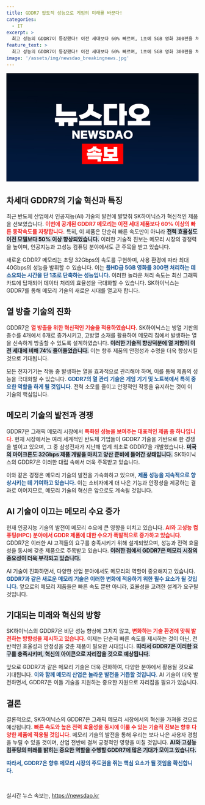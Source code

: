 ```yaml
---
title: GDDR7 압도적 성능으로 게임의 미래를 바꾼다!
categories:
  - IT
excerpt: >
  최고 성능의 GDDR7이 등장했다! 이전 세대보다 60% 빠르며, 1초에 5GB 영화 300편을 처리할 수 있는 놀라운 속도와 전력 효율을 자랑한다. SK하이닉스는 3분기 양산 계획을 발표하며, AI 및 게임 시장에서의 경쟁을 더욱 치열하게 만들고 있다.
feature_text: >
  최고 성능의 GDDR7이 등장했다! 이전 세대보다 60% 빠르며, 1초에 5GB 영화 300편을 처리할 수 있는 놀라운 속도와 전력 효율을 자랑한다. SK하이닉스는 3분기 양산 계획을 발표하며, AI 및 게임 시장에서의 경쟁을 더욱 치열하게 만들고 있다.
image: '/assets/img/newsdao_breakingnews.jpg'
---
```


<p><img src="/assets/img/newsdao_breakingnews.jpg" alt="firstkoreanews 속보" /></p>

<h2 data-ke-size="size26">차세대 GDDR7의 기술 혁신과 특징</h2>

<p data-ke-size="size16">최근 반도체 산업에서 인공지능(AI) 기술의 발전에 발맞춰 SK하이닉스가 혁신적인 제품을 선보였습니다. <b><span style="color: #ee2323;">이번에 공개된 GDDR7 메모리는 이전 세대 제품보다 60% 이상의 빠른 동작속도를 자랑합니다.</span></b> 특히, 이 제품은 단순히 빠른 속도만이 아니라 <b><span style="background-color: #21538527;">전력 효율성도 이전 모델보다 50% 이상 향상되었습니다.</span></b> 이러한 기술적 진보는 메모리 시장의 경쟁력을 높이며, 인공지능과 고성능 컴퓨팅 분야에서도 큰 주목을 받고 있습니다.</p>

<p data-ke-size="size16">새로운 GDDR7 메모리는 초당 32Gbps의 속도를 구현하며, 사용 환경에 따라 최대 40Gbps의 성능을 발휘할 수 있습니다. 이는 <b><span style="color: #1a5490;">풀HD급 5GB 영화를 300편 처리하는 데 소요되는 시간을 단 1초로 단축하는 성능입니다.</span></b> 이러한 놀라운 처리 속도는 최신 그래픽 카드에 탑재되어 데이터 처리의 효율성을 극대화할 수 있습니다. SK하이닉스는 GDDR7를 통해 메모리 기술의 새로운 시대를 열고자 합니다.</p>

<h2 data-ke-size="size26">열 방출 기술의 진화</h2>

<p data-ke-size="size16">GDDR7은 <b><span style="color: #ee2323;">열 방출을 위한 혁신적인 기술을 적용하였습니다.</span></b> SK하이닉스는 방열 기판의 층수를 4개에서 6개로 증가시키고, 고방열 소재를 활용하여 메모리 칩에서 발생하는 열을 신속하게 방출할 수 있도록 설계하였습니다. <b><span style="background-color: #21538527;">이러한 기술적 향상덕분에 열 저항이 이전 세대에 비해 74% 줄어들었습니다.</span></b> 이는 향후 제품의 안정성과 수명을 더욱 향상시킬 것으로 기대됩니다.</p>

<p data-ke-size="size16">모든 전자기기는 작동 중 발생하는 열을 효과적으로 관리해야 하며, 이를 통해 제품의 성능을 극대화할 수 있습니다. <b><span style="color: #1a5490;">GDDR7의 열 관리 기술은 게임 기기 및 노트북에서 특히 중요한 역할을 하게 될 것입니다.</span></b> 전력 소모를 줄이고 안정적인 작동을 유지하는 것이 이 기술의 핵심입니다.</p>

<h2 data-ke-size="size26">메모리 기술의 발전과 경쟁</h2>

<p data-ke-size="size16">GDDR7은 그래픽 메모리 시장에서 <b><span style="color: #ee2323;">특화된 성능을 보여주는 대표적인 제품 중 하나입니다.</span></b> 현재 시장에서는 여러 세계적인 반도체 기업들이 GDDR7 기술을 기반으로 한 경쟁을 벌이고 있으며, 그 중 삼성전자가 지난해 업계 최초로 GDDR7을 개발했습니다. <b><span style="background-color: #21538527;">미국의 마이크론도 32Gbps 제품 개발을 마치고 양산 준비에 들어간 상태입니다.</span></b> SK하이닉스의 GDDR7은 이러한 대립 속에서 더욱 주목받고 있습니다.</p>

<p data-ke-size="size16">이와 같은 경쟁은 메모리 기술의 발전을 가속화하고 있으며, <b><span style="color: #1a5490;">제품 성능을 지속적으로 향상시키는 데 기여하고 있습니다.</span></b> 이는 소비자에게 더 나은 기능과 안정성을 제공하는 결과로 이어지므로, 메모리 기술의 혁신은 앞으로도 계속될 것입니다.</p>

<h2 data-ke-size="size26">AI 기술이 이끄는 메모리 수요 증가</h2>

<p data-ke-size="size16">현재 인공지능 기술의 발전이 메모리 수요에 큰 영향을 미치고 있습니다. <b><span style="color: #ee2323;">AI와 고성능 컴퓨팅(HPC) 분야에서 GDDR 제품에 대한 수요가 폭발적으로 증가하고 있습니다.</span></b> GDDR7은 이러한 AI 고객들의 요구를 충족시키기 위해 설계되었으며, 성능과 전력 효율성을 동시에 갖춘 제품으로 주목받고 있습니다. <b><span style="background-color: #21538527;">이러한 점에서 GDDR7은 메모리 시장의 중요성이 더욱 부각되고 있습니다.</span></b></p>

<p data-ke-size="size16">AI 기술이 진화하면서, 다양한 산업 분야에서도 메모리의 역할이 중요해지고 있습니다. <b><span style="color: #1a5490;">GDDR7과 같은 새로운 메모리 기술은 이러한 변화에 적응하기 위한 필수 요소가 될 것입니다.</span></b> 앞으로의 메모리 제품들은 빠른 속도 뿐만 아니라, 효율성을 고려한 설계가 요구될 것입니다.</p>

<h2 data-ke-size="size26">기대되는 미래와 혁신의 방향</h2>

<p data-ke-size="size16">SK하이닉스의 GDDR7은 비단 성능 향상에 그치지 않고, <b><span style="color: #ee2323;">변화하는 기술 환경에 맞춰 발전하는 방향성을 제시하고 있습니다.</span></b> 이제는 단순히 빠른 속도를 제시하는 것이 아닌, 전반적인 효율성과 안정성을 갖춘 제품이 필요한 시대입니다. <b><span style="background-color: #21538527;">따라서 GDDR7은 이러한 요구를 충족시키며, 혁신의 아이콘으로 자리잡을 것으로 예상됩니다.</span></b></p>

<p data-ke-size="size16">앞으로 GDDR7과 같은 메모리 기술은 더욱 진화하여, 다양한 분야에서 활용될 것으로 기대됩니다. <b><span style="color: #1a5490;">이와 함께 메모리 산업은 놀라운 발전을 거듭할 것입니다.</span></b> AI 기술이 더욱 발전하면서, GDDR7은 이들 기술을 지원하는 중요한 자원으로 자리잡을 필요가 있습니다.</p>

<h2 data-ke-size="size26">결론</h2>

<p data-ke-size="size16">결론적으로, SK하이닉스의 GDDR7은 그래픽 메모리 시장에서의 혁신을 가져올 것으로 예상됩니다. <b><span style="color: #ee2323;">빠른 속도와 높은 전력 효율성을 동시에 이룰 수 있는 기술적 진보는 향후 다양한 제품에 적용될 것입니다.</span></b> 메모리 기술의 발전을 통해 우리는 보다 나은 사용자 경험을 누릴 수 있을 것이며, 산업 전반에 걸쳐 긍정적인 영향을 미칠 것입니다. <b><span style="background-color: #21538527;">AI와 고성능 컴퓨팅의 미래를 밝히는 중요한 역할을 수행할 GDDR7에 많은 기대가 모이고 있습니다.</span></b></p>

<p data-ke-size="size16"><b><span style="color: #1a5490;">따라서, GDDR7은 향후 메모리 시장의 주도권을 쥐는 핵심 요소가 될 것임을 확신합니다.</span></b></p>

<p data-ke-size="size16">&nbsp;</p>
실시간 뉴스 속보는, <a href="https://newsdao.kr" rel="dofollow">https://newsdao.kr</a>


